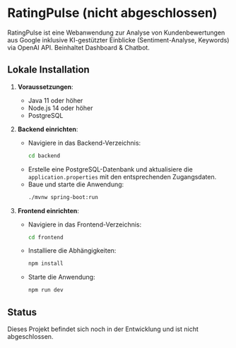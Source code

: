 # RatingPulse (nicht abgeschlossen)

RatingPulse ist eine Webanwendung zur Analyse von Kundenbewertungen aus Google inklusive KI-gestützter Einblicke (Sentiment-Analyse, Keywords) via OpenAI API. Beinhaltet Dashboard & Chatbot.

## Lokale Installation

1. **Voraussetzungen**:

   - Java 11 oder höher
   - Node.js 14 oder höher
   - PostgreSQL

2. **Backend einrichten**:

   - Navigiere in das Backend-Verzeichnis:
     ```bash
     cd backend
     ```
   - Erstelle eine PostgreSQL-Datenbank und aktualisiere die `application.properties` mit den entsprechenden Zugangsdaten.
   - Baue und starte die Anwendung:
     ```bash
     ./mvnw spring-boot:run
     ```

3. **Frontend einrichten**:
   - Navigiere in das Frontend-Verzeichnis:
     ```bash
     cd frontend
     ```
   - Installiere die Abhängigkeiten:
     ```bash
     npm install
     ```
   - Starte die Anwendung:
     ```bash
     npm run dev
     ```

## Status

Dieses Projekt befindet sich noch in der Entwicklung und ist nicht abgeschlossen.
